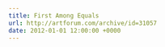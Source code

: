 ```yaml
---
title: First Among Equals
url: http://artforum.com/archive/id=31057
date: 2012-01-01 12:00:00 +0000
---
```

